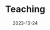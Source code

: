---
title: 'Teaching'
date: 2023-10-24
type: landing

design:
  spacing: '5rem'

# Note: `username` refers to the user's folder name in `content/authors/`

# Page sections
sections:    
  - block: resume-experience
#    id: teaching
    content:
#      title: Teaching
      subtitle: 'test'
      text: |-
              - **Summer 2019, Winter 2020 - 2024**: [5943UE Data Science Lab](https://www.fim.uni-passau.de/data-science/lehre-und-studium/lehrveranstaltungen/personendetails?config_id=232ee5ad516ac92bf590f99ac8c2baa8&module=TemplateLecturedetails&range_id=fe6270326db54a4fa75c5fe1a5eaea48&seminar_id=c3a46e613d4eb023c9743bd8265cf3d7&cHash=7b5f01d2a9329f64fc43327adcbc4b27)
              - **Summer 2021 - 2024**: [5944UE Machine Learning Lab](https://www.fim.uni-passau.de/data-science/lehre-und-studium/lehrveranstaltungen/veranstaltungsdetails?config_id=232ee5ad516ac92bf590f99ac8c2baa8&module=TemplateLecturedetails&range_id=fe6270326db54a4fa75c5fe1a5eaea48&seminar_id=d8cef59f8abb7dc43e34560c54f884bd&target=)
                
              **Supervised Master's and Bachelor's Theses**
              - Ayoub Ben Aissa
              - Nikolas Kirschstein
              - Salim Fares
              - Venugopal Aswathy
              - Veena Nandimandala
              - Nasrin Sayed
              - Zubair Ahmad
              - Aymen Chaabani
              - Mehmet Can
              - Hamrouni Soufien
              - Yashu Wang
              - Vishal Sowrirajan
              - Rajat Sharma
              - Rodion Ishmukhametov
    design:
      columns: '1'
---